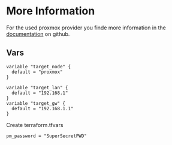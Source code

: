 # More Information
For the used proxmox provider you finde more information in the [documentation][link-proxmox-provider-github] on github.

[//]: # (Links used in the document.)

[link-proxmox-provider-github]: https://github.com/Telmate/terraform-provider-proxmox/blob/master/docs/index.md

## Vars

```hcl
variable "target_node" {
  default = "proxmox"
}

variable "target_lan" {
  default = "192.168.1"
}
variable "target_gw" {
  default = "192.168.1.1"
}
```
Create terraform.tfvars

```hcl
pm_password = "SuperSecretPWD"
```